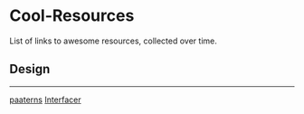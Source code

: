 # Cool-Resources
List of links to awesome resources, collected over time.


## Design
---
[paaterns](https://lstore.graphics/paaatterns/preview.html)
[Interfacer](https://interfacer.xyz/)
